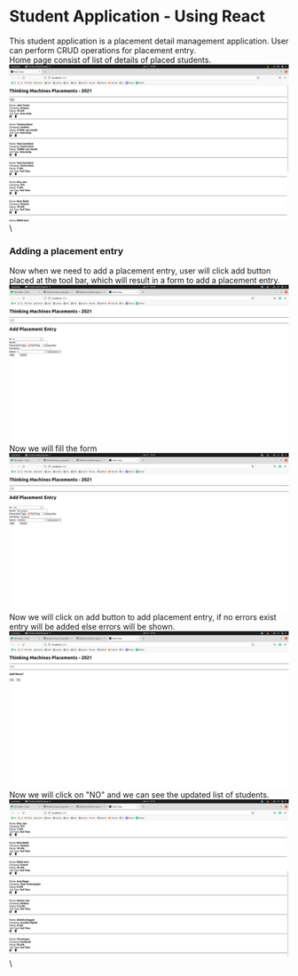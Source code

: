 # Student Application - Using React
This student application is a placement detail management application. User can perform CRUD operations for placement entry.\
Home page consist of list of details of placed students.\
![Alt Text](https://github.com/tanishq-17102001/Student-App-using-React/blob/main/screenshots/Home%20Page.png?raw=true)\
### Adding a placement entry
Now when we need to add a placement entry, user will click add button placed at the tool bar, which will result in a form to add a placement entry.\
![Alt Text](https://github.com/tanishq-17102001/Student-App-using-React/blob/main/screenshots/Add%20Form.png?raw=true)\
Now we will fill the form\
![Alt Text](https://github.com/tanishq-17102001/Student-App-using-React/blob/main/screenshots/Filled%20Add%20Form.png?raw=true)\
Now we will click on add button to add placement entry, if no errors exist entry will be added else errors will be shown.\
![Alt Text](https://github.com/tanishq-17102001/Student-App-using-React/blob/main/screenshots/Add%20More.png?raw=true)\
Now we will click on "NO" and we can see the updated list of students.
![Alt Text](https://github.com/tanishq-17102001/Student-App-using-React/blob/main/screenshots/Added.png?raw=true)\
